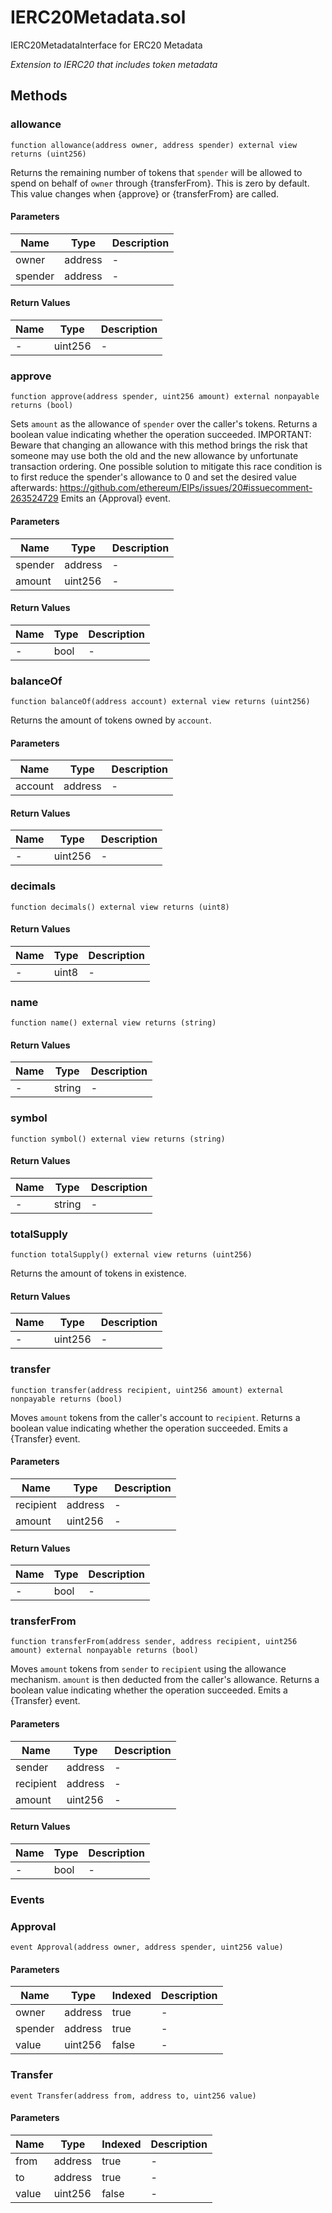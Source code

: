 
# IERC20Metadata.sol

    
IERC20MetadataInterface for ERC20 Metadata

    
*Extension to IERC20 that includes token metadata*
## Methods
### allowance
```solidity
function allowance(address owner, address spender) external view returns (uint256)
```

            
Returns the remaining number of tokens that `spender` will be allowed to spend on behalf of `owner` through {transferFrom}. This is zero by default. This value changes when {approve} or {transferFrom} are called.

            
#### Parameters

| Name | Type | Description |
|---|---|---|
| owner | address | - |
| spender | address | - |

#### Return Values

| Name | Type | Description |
|---|---|---|
| - | uint256 | - |

### approve
```solidity
function approve(address spender, uint256 amount) external nonpayable returns (bool)
```

            
Sets `amount` as the allowance of `spender` over the caller's tokens. Returns a boolean value indicating whether the operation succeeded. IMPORTANT: Beware that changing an allowance with this method brings the risk that someone may use both the old and the new allowance by unfortunate transaction ordering. One possible solution to mitigate this race condition is to first reduce the spender's allowance to 0 and set the desired value afterwards: https://github.com/ethereum/EIPs/issues/20#issuecomment-263524729 Emits an {Approval} event.

            
#### Parameters

| Name | Type | Description |
|---|---|---|
| spender | address | - |
| amount | uint256 | - |

#### Return Values

| Name | Type | Description |
|---|---|---|
| - | bool | - |

### balanceOf
```solidity
function balanceOf(address account) external view returns (uint256)
```

            
Returns the amount of tokens owned by `account`.

            
#### Parameters

| Name | Type | Description |
|---|---|---|
| account | address | - |

#### Return Values

| Name | Type | Description |
|---|---|---|
| - | uint256 | - |

### decimals
```solidity
function decimals() external view returns (uint8)
```

            

            
#### Return Values

| Name | Type | Description |
|---|---|---|
| - | uint8 | - |

### name
```solidity
function name() external view returns (string)
```

            

            
#### Return Values

| Name | Type | Description |
|---|---|---|
| - | string | - |

### symbol
```solidity
function symbol() external view returns (string)
```

            

            
#### Return Values

| Name | Type | Description |
|---|---|---|
| - | string | - |

### totalSupply
```solidity
function totalSupply() external view returns (uint256)
```

            
Returns the amount of tokens in existence.

            
#### Return Values

| Name | Type | Description |
|---|---|---|
| - | uint256 | - |

### transfer
```solidity
function transfer(address recipient, uint256 amount) external nonpayable returns (bool)
```

            
Moves `amount` tokens from the caller's account to `recipient`. Returns a boolean value indicating whether the operation succeeded. Emits a {Transfer} event.

            
#### Parameters

| Name | Type | Description |
|---|---|---|
| recipient | address | - |
| amount | uint256 | - |

#### Return Values

| Name | Type | Description |
|---|---|---|
| - | bool | - |

### transferFrom
```solidity
function transferFrom(address sender, address recipient, uint256 amount) external nonpayable returns (bool)
```

            
Moves `amount` tokens from `sender` to `recipient` using the allowance mechanism. `amount` is then deducted from the caller's allowance. Returns a boolean value indicating whether the operation succeeded. Emits a {Transfer} event.

            
#### Parameters

| Name | Type | Description |
|---|---|---|
| sender | address | - |
| recipient | address | - |
| amount | uint256 | - |

#### Return Values

| Name | Type | Description |
|---|---|---|
| - | bool | - |

### Events
### Approval
```solidity
event Approval(address owner, address spender, uint256 value)
```

            

            
#### Parameters

| Name | Type | Indexed | Description |
|---|---|---|---|
| owner | address |true| - |
| spender | address |true| - |
| value | uint256 |false| - |

### Transfer
```solidity
event Transfer(address from, address to, uint256 value)
```

            

            
#### Parameters

| Name | Type | Indexed | Description |
|---|---|---|---|
| from | address |true| - |
| to | address |true| - |
| value | uint256 |false| - |


